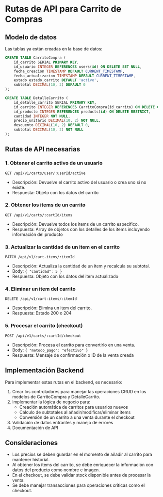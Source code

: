 # Rutas de API para Carrito de Compras

## Modelo de datos

Las tablas ya están creadas en la base de datos:

```sql
CREATE TABLE CarritoCompra (
    id_carrito SERIAL PRIMARY KEY,
    id_usuario INTEGER REFERENCES users(id) ON DELETE SET NULL,
    fecha_creacion TIMESTAMP DEFAULT CURRENT_TIMESTAMP,
    fecha_actualizacion TIMESTAMP DEFAULT CURRENT_TIMESTAMP,
    estado estado_carrito DEFAULT 'activo',
    subtotal DECIMAL(10, 2) DEFAULT 0
);

CREATE TABLE DetalleCarrito (
    id_detalle_carrito SERIAL PRIMARY KEY,
    id_carrito INTEGER REFERENCES CarritoCompra(id_carrito) ON DELETE CASCADE,
    id_producto INTEGER REFERENCES products(id) ON DELETE RESTRICT,
    cantidad INTEGER NOT NULL,
    precio_unitario DECIMAL(10, 2) NOT NULL,
    descuento DECIMAL(10, 2) DEFAULT 0,
    subtotal DECIMAL(10, 2) NOT NULL
);
```

## Rutas de API necesarias

### 1. Obtener el carrito activo de un usuario

```
GET /api/v1/carts/user/:userId/active
```

- Descripción: Devuelve el carrito activo del usuario o crea uno si no existe.
- Respuesta: Objeto con los datos del carrito

### 2. Obtener los items de un carrito

```
GET /api/v1/carts/:cartId/items
```

- Descripción: Devuelve todos los items de un carrito específico.
- Respuesta: Array de objetos con los detalles de los items incluyendo información del producto

### 3. Actualizar la cantidad de un item en el carrito

```
PATCH /api/v1/cart-items/:itemId
```

- Descripción: Actualiza la cantidad de un item y recalcula su subtotal.
- Body: `{ "cantidad": 5 }`
- Respuesta: Objeto con los datos del item actualizado

### 4. Eliminar un item del carrito

```
DELETE /api/v1/cart-items/:itemId
```

- Descripción: Elimina un item del carrito.
- Respuesta: Estado 200 o 204

### 5. Procesar el carrito (checkout)

```
POST /api/v1/carts/:cartId/checkout
```

- Descripción: Procesa el carrito para convertirlo en una venta.
- Body: `{ "metodo_pago": "efectivo" }`
- Respuesta: Mensaje de confirmación o ID de la venta creada

## Implementación Backend

Para implementar estas rutas en el backend, es necesario:

1. Crear los controladores para manejar las operaciones CRUD en los modelos de CarritoCompra y DetalleCarrito.
2. Implementar la lógica de negocio para:
   - Creación automática de carritos para usuarios nuevos
   - Cálculo de subtotales al añadir/modificar/eliminar items
   - Conversión de un carrito a una venta durante el checkout
3. Validación de datos entrantes y manejo de errores
4. Documentación de API

## Consideraciones

- Los precios se deben guardar en el momento de añadir al carrito para mantener historial.
- Al obtener los items del carrito, se debe enriquecer la información con datos del producto como nombre e imagen.
- En el checkout, se debe validar stock disponible antes de procesar la venta.
- Se debe manejar transacciones para operaciones críticas como el checkout. 
